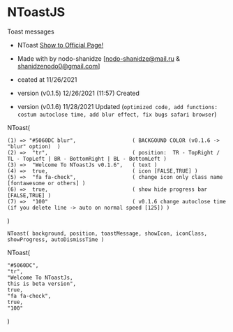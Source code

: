 # NToastJS
Toast messages
 
* NToast <a href='https://nshanidze.github.io/NToastJS/'>Show to Official Page!</a>
* Made with by nodo-shanidze [nodo-shanidze@mail.ru & shanidzenodo0@gmail.com]
 
* ceated at 11/26/2021
* version (v0.1.5)  12/26/2021 (11:57) Created
* version (v0.1.6) 11/28/2021 Updated (`optimized code, add functions: costum autoclose time, add blur effect, fix bugs safari browser`)

 
 NToast(
 
    (1) => "#5060DC blur",                  ( BACKGOUND COLOR (v0.1.6 -> "blur" option)  )
    (2) =>  "tr",                           ( position:  TR - TopRight / TL - TopLeft | BR - BottomRight | BL - BottomLeft )
    (3) =>  "Welcome To NToastJs v0.1.6",   ( text )
    (4) =>  true,                           ( icon [FALSE,TRUE] )
    (5) =>  "fa fa-check",                  ( change icon only class name [fontawesome or others] )
    (6) =>  true,                           ( show hide progress bar [FALSE,TRUE] )
    (7) =>  "100"                           ( v0.1.6 change autoclose time (if you delete line -> auto on normal speed [125]) )

)
 
 
  
`NToast(
  background,
  position,
  toastMessage,
  showIcon,
  iconClass,
  showProgress,
  autoDismissTime
 )`
  
NToast( 

    "#5060DC", 
    "tr", 
    "Welcome To NToastJs,
    this is beta version",
    true, 
    "fa fa-check",
    true,
    "100"

)

 
